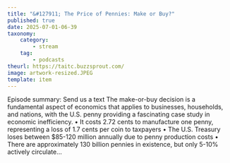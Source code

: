 ```yaml
---
title: "&#127911; The Price of Pennies: Make or Buy?"
published: true
date: 2025-07-01-06-39
taxonomy:
    category:
        - stream
    tag:
        - podcasts
theurl: https://taitc.buzzsprout.com/
image: artwork-resized.JPEG
template: item
---
```


Episode summary: Send us a text The make-or-buy decision is a fundamental aspect of economics that applies to businesses, households, and nations, with the U.S. penny providing a fascinating case study in economic inefficiency. &bull; It costs 2.72 cents to manufacture one penny, representing a loss of 1.7 cents per coin to taxpayers &bull; The U.S. Treasury loses between $85-120 million annually due to penny production costs &bull; There are approximately 130 billion pennies in existence, but only 5-10% actively circulate&hellip;
